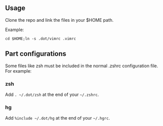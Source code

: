 ## Usage
Clone the repo and link the files in your $HOME path.

Example:

    cd $HOME;ln -s .dot/vimrc .vimrc

## Part configurations
Some files like zsh must be included in the normal .zshrc configuration file. For example:

### zsh
Add `. ~/.dot/zsh` at the end of your `~/.zshrc`.

### hg
Add `%include ~/.dot/hg` at the end of your `~/.hgrc`.
